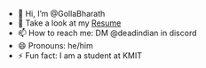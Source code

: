 - 👋 Hi, I’m @GollaBharath
- 👀 Take a look at my [Resume](./My_CV.pdf)
- 📫 How to reach me: DM @deadindian in discord
- 😄 Pronouns: he/him
- ⚡ Fun fact: I am a student at KMIT
